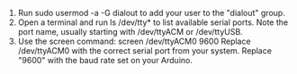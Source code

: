 1. Run sudo usermod -a -G dialout <username> to add your user to the "dialout" group.
2. Open a terminal and run ls /dev/tty* to list available serial ports. 
Note the port name, usually starting with /dev/ttyACM or /dev/ttyUSB. 
3. Use the screen command: screen /dev/ttyACM0 9600
Replace /dev/ttyACM0 with the correct serial port from your system.
Replace "9600" with the baud rate set on your Arduino.